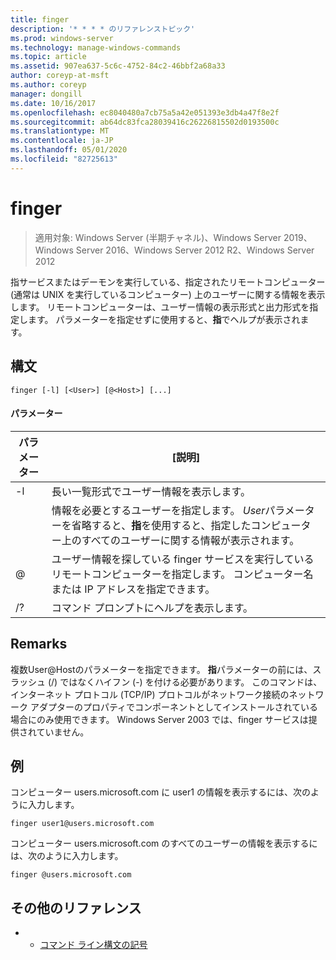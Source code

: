 ```yaml
---
title: finger
description: '* * * * のリファレンストピック'
ms.prod: windows-server
ms.technology: manage-windows-commands
ms.topic: article
ms.assetid: 907ea637-5c6c-4752-84c2-46bbf2a68a33
author: coreyp-at-msft
ms.author: coreyp
manager: dongill
ms.date: 10/16/2017
ms.openlocfilehash: ec8040480a7cb75a5a42e051393e3db4a47f8e2f
ms.sourcegitcommit: ab64dc83fca28039416c26226815502d0193500c
ms.translationtype: MT
ms.contentlocale: ja-JP
ms.lasthandoff: 05/01/2020
ms.locfileid: "82725613"
---
```

# <a name="finger"></a>finger

> 適用対象: Windows Server (半期チャネル)、Windows Server 2019、Windows Server 2016、Windows Server 2012 R2、Windows Server 2012

指サービスまたはデーモンを実行している、指定されたリモートコンピューター (通常は UNIX を実行しているコンピューター) 上のユーザーに関する情報を表示します。 リモートコンピューターは、ユーザー情報の表示形式と出力形式を指定します。 パラメーターを指定せずに使用すると、**指**でヘルプが表示されます。 
## <a name="syntax"></a>構文
```
finger [-l] [<User>] [@<Host>] [...]
```
#### <a name="parameters"></a>パラメーター

| パラメーター |                                                                            [説明]                                                                            |
|-----------|-------------------------------------------------------------------------------------------------------------------------------------------------------------------|
|    -l     |                                                          長い一覧形式でユーザー情報を表示します。                                                           |
|  <User>   | 情報を必要とするユーザーを指定します。 *User*パラメーターを省略すると、**指**を使用すると、指定したコンピューター上のすべてのユーザーに関する情報が表示されます。 |
|  @<Host>  |        ユーザー情報を探している finger サービスを実行しているリモートコンピューターを指定します。 コンピューター名または IP アドレスを指定できます。        |
|    /?     |                                                               コマンド プロンプトにヘルプを表示します。                                                                |

## <a name="remarks"></a>Remarks
複数User@Hostのパラメーターを指定できます。
**指**パラメーターの前には、スラッシュ (/) ではなくハイフン (-) を付ける必要があります。
このコマンドは、インターネット プロトコル (TCP/IP) プロトコルがネットワーク接続のネットワーク アダプターのプロパティでコンポーネントとしてインストールされている場合にのみ使用できます。
Windows Server 2003 では、finger サービスは提供されていません。
## <a name="examples"></a>例
コンピューター users.microsoft.com に user1 の情報を表示するには、次のように入力します。
```
finger user1@users.microsoft.com
```
コンピューター users.microsoft.com のすべてのユーザーの情報を表示するには、次のように入力します。
```
finger @users.microsoft.com
```
## <a name="additional-references"></a>その他のリファレンス
-   - [コマンド ライン構文の記号](command-line-syntax-key.md)
